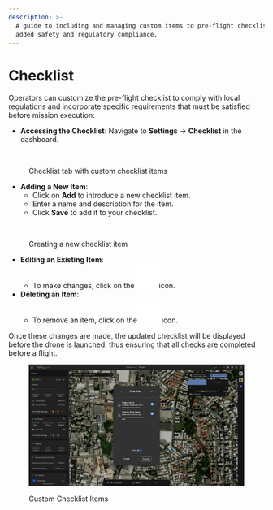 ```yaml
---
description: >-
  A guide to including and managing custom items to pre-flight checklist for
  added safety and regulatory compliance.
---
```


# Checklist

Operators can customize the pre-flight checklist to comply with local regulations and incorporate specific requirements that must be satisfied before mission execution:

* **Accessing the Checklist**: Navigate to **Settings** -> **Checklist** in the dashboard.

<figure><img src="../../.gitbook/assets/capture_20240419201440029.bmp" alt=""><figcaption><p>Checklist tab with custom checklist items</p></figcaption></figure>

* **Adding a New Item**:
  * Click on **Add** to introduce a new checklist item.
  * Enter a name and description for the item.
  * Click **Save** to add it to your checklist.

<figure><img src="../../.gitbook/assets/capture_20240419201431105.bmp" alt=""><figcaption><p>Creating a new checklist item</p></figcaption></figure>

* **Editing an Existing Item**:
  * To make changes, click on the![](../../.gitbook/assets/Edit.svg)icon.
* **Deleting an Item**:
  * To remove an item, click on the![](../../.gitbook/assets/Delete.svg)icon.

Once these changes are made, the updated checklist will be displayed before the drone is launched, thus ensuring that all checks are completed before a flight.

<figure><img src="../../.gitbook/assets/image (3).png" alt=""><figcaption><p>Custom Checklist Items</p></figcaption></figure>

